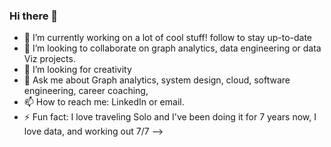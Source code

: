 ### Hi there 👋
- 🔭 I’m currently working on a lot of cool stuff! follow to stay up-to-date
- 👯 I’m looking to collaborate on graph analytics, data engineering or data Viz projects.
- 🤔 I’m looking for creativity
- 💬 Ask me about Graph analytics, system design, cloud, software engineering, career coaching, 
- 📫 How to reach me: LinkedIn or email. 
- ⚡ Fun fact: I love traveling Solo and I've been doing it for 7 years now, I love data, and working out 7/7 
-->
